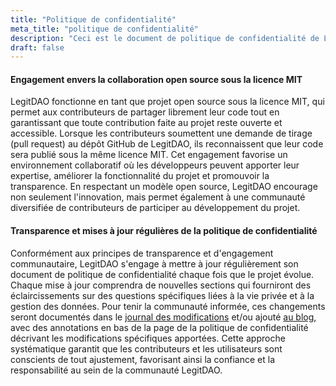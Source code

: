 ```yaml
---
title: "Politique de confidentialité"
meta_title: "politique de confidentialité"
description: "Ceci est le document de politique de confidentialité de LegitDAO"
draft: false
---
```


#### Engagement envers la collaboration open source sous la licence MIT
LegitDAO fonctionne en tant que projet open source sous la licence MIT, qui permet aux contributeurs de partager librement leur code tout en garantissant que toute contribution faite au projet reste ouverte et accessible. Lorsque les contributeurs soumettent une demande de tirage (pull request) au dépôt GitHub de LegitDAO, ils reconnaissent que leur code sera publié sous la même licence MIT. Cet engagement favorise un environnement collaboratif où les développeurs peuvent apporter leur expertise, améliorer la fonctionnalité du projet et promouvoir la transparence. En respectant un modèle open source, LegitDAO encourage non seulement l'innovation, mais permet également à une communauté diversifiée de contributeurs de participer au développement du projet.

#### Transparence et mises à jour régulières de la politique de confidentialité
Conformément aux principes de transparence et d'engagement communautaire, LegitDAO s'engage à mettre à jour régulièrement son document de politique de confidentialité chaque fois que le projet évolue. Chaque mise à jour comprendra de nouvelles sections qui fourniront des éclaircissements sur des questions spécifiques liées à la vie privée et à la gestion des données. Pour tenir la communauté informée, ces changements seront documentés dans le [journal des modifications](/fr/changelog) et/ou ajouté [au blog](/fr/blog), avec des annotations en bas de la page de la politique de confidentialité décrivant les modifications spécifiques apportées. Cette approche systématique garantit que les contributeurs et les utilisateurs sont conscients de tout ajustement, favorisant ainsi la confiance et la responsabilité au sein de la communauté LegitDAO.